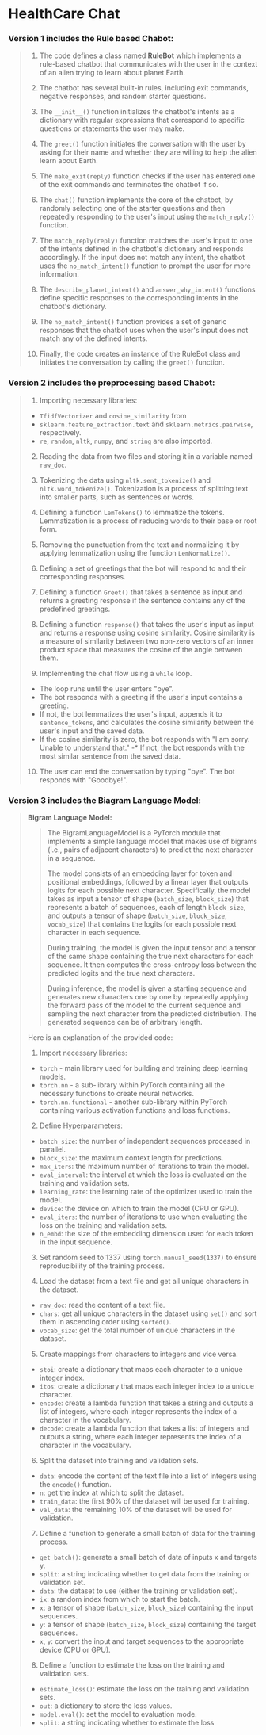 # HealthCare Chat

### Version 1 includes the Rule based Chabot:

> 1. The code defines a class named **RuleBot** which implements a rule-based chatbot that communicates with the user in the context of an alien trying to learn about planet Earth.
>
> 2. The chatbot has several built-in rules, including exit commands, negative responses, and random starter questions.
> 
> 3. The `__init__()` function initializes the chatbot's intents as a dictionary with regular expressions that correspond to specific questions or statements the user may make.
> 
> 4. The `greet()` function initiates the conversation with the user by asking for their name and whether they are willing to help the alien learn about Earth.
> 
> 5. The `make_exit(reply)` function checks if the user has entered one of the exit commands and terminates the chatbot if so.
> 
> 6. The `chat()` function implements the core of the chatbot, by randomly selecting one of the starter questions and then repeatedly responding to the user's input using the `match_reply()` function.
> 
> 7. The `match_reply(reply)` function matches the user's input to one of the intents defined in the chatbot's dictionary and responds accordingly. If the input does not match any intent, the chatbot uses the `no_match_intent()` function to prompt the user for more information.
> 
> 8. The `describe_planet_intent()` and `answer_why_intent()` functions define specific responses to the corresponding intents in the chatbot's dictionary.
> 
> 9. The `no_match_intent()` function provides a set of generic responses that the chatbot uses when the user's input does not match any of the defined intents.
> 
> 10. Finally, the code creates an instance of the RuleBot class and initiates the conversation by calling the `greet()` function.



### Version 2 includes the preprocessing based Chabot:

>1. Importing necessary libraries:
>
>   * `TfidfVectorizer` and `cosine_similarity` from
>   * `sklearn.feature_extraction.text` and `sklearn.metrics.pairwise`, respectively.
>   * `re`, `random`, `nltk`, `numpy`, and `string` are also imported.
>
>2. Reading the data from two files and storing it in a variable named `raw_doc`.
>
>3. Tokenizing the data using `nltk.sent_tokenize()` and `nltk.word_tokenize()`. 
>   Tokenization is a process of splitting text into smaller parts, such as sentences or words.
>
>4. Defining a function `LemTokens()` to lemmatize the tokens. Lemmatization is a process of reducing words to their base or root form.
>
>5. Removing the punctuation from the text and normalizing it by applying lemmatization using the function `LemNormalize()`.
>
>6. Defining a set of greetings that the bot will respond to and their corresponding responses.
>
>7. Defining a function `Greet()` that takes a sentence as input and returns a greeting response if the sentence contains any of the predefined greetings.
>
>8. Defining a function `response()` that takes the user's input as input and returns a response using cosine similarity. Cosine similarity is a measure of similarity between two non-zero vectors of an inner product space that measures the cosine of the angle between them.
>
>9. Implementing the chat flow using a `while` loop.
>
>   * The loop runs until the user enters "bye".
>   * The bot responds with a greeting if the user's input contains a greeting.
>   * If not, the bot lemmatizes the user's input, appends it to `sentence_tokens`, and calculates the cosine similarity between the user's input and the saved data.
>   * If the cosine similarity is zero, the bot responds with "I am sorry. Unable to understand that."
>   -* If not, the bot responds with the most similar sentence from the saved data.
>
>10. The user can end the conversation by typing "bye". The bot responds with "Goodbye!".

### Version 3 includes the Biagram Language Model:

> **Bigram Language Model:**
>>The BigramLanguageModel is a PyTorch module that implements a simple language model that makes use of bigrams (i.e., pairs of adjacent characters) to predict the next character in a sequence.
>>
>>The model consists of an embedding layer for token and positional embeddings, followed by a linear layer that outputs logits for each possible next character. Specifically, the model takes as input a tensor of shape (`batch_size`, `block_size`) that represents a batch of sequences, each of length `block_size`, and outputs a tensor of shape (`batch_size`, `block_size`, `vocab_size`) that contains the logits for each possible next character in each sequence.
>> 
>>During training, the model is given the input tensor and a tensor of the same shape containing the true next characters for each sequence. It then computes the cross-entropy loss between the predicted logits and the true next characters.
>> 
>>During inference, the model is given a starting sequence and generates new characters one by one by repeatedly applying the forward pass of the model to the current sequence and sampling the next character from the predicted distribution. The generated sequence can be of arbitrary length.
>
>Here is an explanation of the provided code:
>
>1. Import necessary libraries:
>
>   * `torch` - main library used for building and training deep learning models.
>   * `torch.nn` - a sub-library within PyTorch containing all the necessary functions to create neural networks.
>   * `torch.nn.functional` - another sub-library within PyTorch containing various activation functions and loss functions.
>
>2. Define Hyperparameters:
>
>   * `batch_size`: the number of independent sequences processed in parallel.
>   * `block_size`: the maximum context length for predictions.
>   * `max_iters`: the maximum number of iterations to train the model.
>   * `eval_interval`: the interval at which the loss is evaluated on the training and validation sets.
>   * `learning_rate`: the learning rate of the optimizer used to train the model.
>   * `device`: the device on which to train the model (CPU or GPU).
>   * `eval_iters`: the number of iterations to use when evaluating the loss on the training and validation sets.
>   * `n_embd`: the size of the embedding dimension used for each token in the input sequence.
>
>3. Set random seed to 1337 using `torch.manual_seed(1337)` to ensure reproducibility of the training process.
>
>4. Load the dataset from a text file and get all unique characters in the dataset.
>
>   * `raw_doc`: read the content of a text file.
>   * `chars`: get all unique characters in the dataset using `set()` and sort them in ascending order using `sorted()`.
>   * `vocab_size`: get the total number of unique characters in the dataset.
>
>5. Create mappings from characters to integers and vice versa.
>
>   * `stoi`: create a dictionary that maps each character to a unique integer index.
>   * `itos`: create a dictionary that maps each integer index to a unique character.
>   * `encode`: create a lambda function that takes a string and outputs a list of integers, where each integer represents the index of a character in the vocabulary.
>   * `decode`: create a lambda function that takes a list of integers and outputs a string, where each integer represents the index of a character in the vocabulary.
>
>6. Split the dataset into training and validation sets.
> 
>   * `data`: encode the content of the text file into a list of integers using the `encode()` function.
>   * `n`: get the index at which to split the dataset.
>   * `train_data`: the first 90% of the dataset will be used for training.
>   * `val_data`: the remaining 10% of the dataset will be used for validation.
>
>7. Define a function to generate a small batch of data for the training process.
>
>   * `get_batch()`: generate a small batch of data of inputs x and targets y.
>   * `split`: a string indicating whether to get data from the training or validation set.
>   * `data`: the dataset to use (either the training or validation set).
>   * `ix`: a random index from which to start the batch.
>   * `x`: a tensor of shape (`batch_size`, `block_size`) containing the input sequences.
>   * `y`: a tensor of shape (`batch_size`, `block_size`) containing the target sequences.
>   * `x`, `y`: convert the input and target sequences to the appropriate device (CPU or GPU).
>
>8. Define a function to estimate the loss on the training and validation sets.
>
>   * `estimate_loss()`: estimate the loss on the training and validation sets.
>   * `out`: a dictionary to store the loss values.
>   * `model.eval()`: set the model to evaluation mode.
>   * `split`: a string indicating whether to estimate the loss